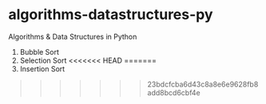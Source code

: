 # algorithms-datastructures-py
Algorithms &amp; Data Structures in Python

1. Bubble Sort
2. Selection Sort
<<<<<<< HEAD
=======
3. Insertion Sort
>>>>>>> 23bdcfcba6d43c8a8e6e9628fb8add8bcd6cbf4e
